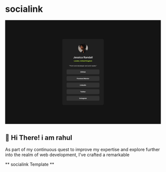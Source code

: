 # socialink
![](./assets/images/destkop-design.jpg)

## 👋 Hi There! i am rahul

As part of my continuous quest to improve my expertise and explore further into the realm of web development, I've crafted a remarkable

** socialink Template **
